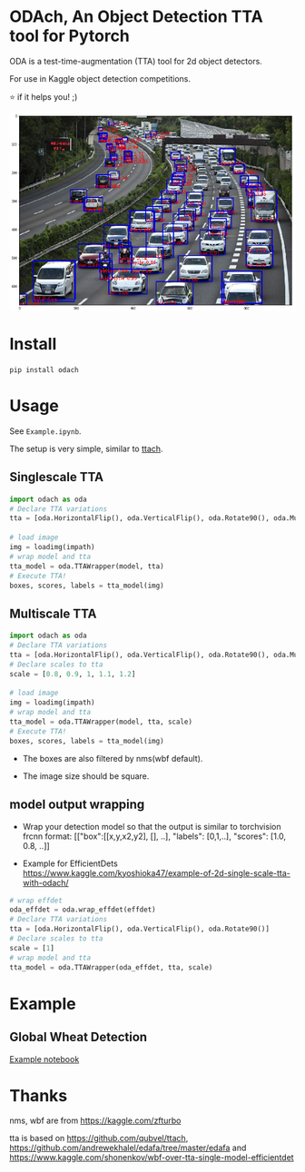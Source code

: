 # ODAch, An Object Detection TTA tool for Pytorch
ODA is a test-time-augmentation (TTA) tool for 2d object detectors. 

For use in Kaggle object detection competitions.

:star: if it helps you! ;)

![](imgs/res.png)

# Install
`pip install odach`

# Usage
See `Example.ipynb`.

The setup is very simple, similar to [ttach](https://github.com/qubvel/ttach).

## Singlescale TTA
```python
import odach as oda
# Declare TTA variations
tta = [oda.HorizontalFlip(), oda.VerticalFlip(), oda.Rotate90(), oda.Multiply(0.9), oda.Multiply(1.1)]

# load image
img = loadimg(impath)
# wrap model and tta
tta_model = oda.TTAWrapper(model, tta)
# Execute TTA!
boxes, scores, labels = tta_model(img)
```

## Multiscale TTA
```python
import odach as oda
# Declare TTA variations
tta = [oda.HorizontalFlip(), oda.VerticalFlip(), oda.Rotate90(), oda.Multiply(0.9), oda.Multiply(1.1)]
# Declare scales to tta
scale = [0.8, 0.9, 1, 1.1, 1.2]

# load image
img = loadimg(impath)
# wrap model and tta
tta_model = oda.TTAWrapper(model, tta, scale)
# Execute TTA!
boxes, scores, labels = tta_model(img)
```

* The boxes are also filtered by nms(wbf default).

* The image size should be square.

## model output wrapping
* Wrap your detection model so that the output is similar to torchvision frcnn format:
[["box":[[x,y,x2,y2], [], ..], "labels": [0,1,..], "scores": [1.0, 0.8, ..]]

* Example for EfficientDets
https://www.kaggle.com/kyoshioka47/example-of-2d-single-scale-tta-with-odach/

```python
# wrap effdet
oda_effdet = oda.wrap_effdet(effdet)
# Declare TTA variations
tta = [oda.HorizontalFlip(), oda.VerticalFlip(), oda.Rotate90()]
# Declare scales to tta
scale = [1]
# wrap model and tta
tta_model = oda.TTAWrapper(oda_effdet, tta, scale)
```

# Example
## Global Wheat Detection
[Example notebook](https://www.kaggle.com/kyoshioka47/example-of-odach)

# Thanks
nms, wbf are from https://kaggle.com/zfturbo

tta is based on https://github.com/qubvel/ttach, https://github.com/andrewekhalel/edafa/tree/master/edafa and https://www.kaggle.com/shonenkov/wbf-over-tta-single-model-efficientdet
